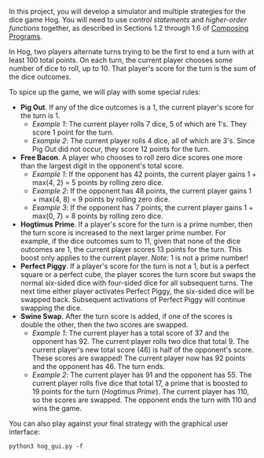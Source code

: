 In this project, you will develop a simulator and multiple strategies for the dice game Hog. You will need to use *control statements* and *higher-order functions* together, as described in Sections 1.2 through 1.6 of [Composing Programs](http://composingprograms.com/).

In Hog, two players alternate turns trying to be the first to end a turn with at least 100 total points. On each turn, the current player chooses some number of dice to roll, up to 10. That player's score for the turn is the sum of the dice outcomes.

To spice up the game, we will play with some special rules:

- **Pig Out**. If any of the dice outcomes is a 1, the current player's score for the turn is 1.
  - *Example 1*: The current player rolls 7 dice, 5 of which are 1's. They score 1 point for the turn.
  - *Example 2*: The current player rolls 4 dice, all of which are 3's. Since Pig Out did not occur, they score 12 points for the turn.
- **Free Bacon**. A player who chooses to roll zero dice scores one more than the largest digit in the opponent's total score.
  - *Example 1*: If the opponent has 42 points, the current player gains 1 + max(4, 2) = 5 points by rolling zero dice.
  - *Example 2*: If the opponent has 48 points, the current player gains 1 + max(4, 8) = 9 points by rolling zero dice.
  - *Example 3*: If the opponent has 7 points, the current player gains 1 + max(0, 7) = 8 points by rolling zero dice.
- **Hogtimus Prime**. If a player's score for the turn is a prime number, then the turn score is increased to the next larger prime number. For example, if the dice outcomes sum to 11, given that none of the dice outcomes are 1, the current player scores 13 points for the turn. This boost only applies to the current player. *Note:* 1 is not a prime number!
- **Perfect Piggy**. If a player's score for the turn is not a 1, but is a perfect square or a perfect cube, the player scores the turn score but swaps the normal six-sided dice with four-sided dice for all subsequent turns. The next time either player activates Perfect Piggy, the six-sided dice will be swapped back. Subsequent activations of Perfect Piggy will continue swapping the dice.
- **Swine Swap**. After the turn score is added, if one of the scores is double the other, then the two scores are swapped.
  - *Example 1*: The current player has a total score of 37 and the opponent has 92. The current player rolls two dice that total 9. The current player's new total score (46) is half of the opponent's score. These scores are swapped! The current player now has 92 points and the opponent has 46. The turn ends.
  - *Example 2*: The current player has 91 and the opponent has 55. The current player rolls five dice that total 17, a prime that is boosted to 19 points for the turn (*Hogtimus Prime*). The current player has 110, so the scores are swapped. The opponent ends the turn with 110 and wins the game.



You can also play against your final strategy with the graphical user interface:

```
python3 hog_gui.py -f
```

